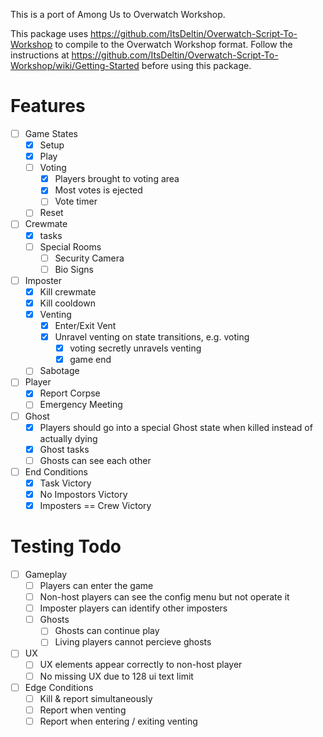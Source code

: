 This is a port of Among Us to Overwatch Workshop.

This package uses https://github.com/ItsDeltin/Overwatch-Script-To-Workshop to compile to the Overwatch Workshop format.
Follow the instructions at https://github.com/ItsDeltin/Overwatch-Script-To-Workshop/wiki/Getting-Started before using this package.

# Features

- [ ] Game States
  - [x] Setup
  - [x] Play
  - [ ] Voting
    - [x] Players brought to voting area
    - [x] Most votes is ejected
    - [ ] Vote timer
  - [ ] Reset
- [ ] Crewmate
  - [x] tasks
  - [ ] Special Rooms
    - [ ] Security Camera
    - [ ] Bio Signs
- [ ] Imposter
  - [x] Kill crewmate
  - [x] Kill cooldown
  - [x] Venting
    - [x] Enter/Exit Vent
    - [x] Unravel venting on state transitions, e.g. voting
      - [x] voting secretly unravels venting
      - [x] game end
  - [ ] Sabotage
- [ ] Player
  - [x] Report Corpse
  - [ ] Emergency Meeting
- [ ] Ghost
  - [x] Players should go into a special Ghost state when killed instead of actually dying
  - [x] Ghost tasks
  - [ ] Ghosts can see each other
- [ ] End Conditions 
  - [x] Task Victory
  - [x] No Impostors Victory
  - [x] Imposters == Crew Victory
  
# Testing Todo
- [ ] Gameplay
  - [ ] Players can enter the game
  - [ ] Non-host players can see the config menu but not operate it
  - [ ] Imposter players can identify other imposters
  - [ ] Ghosts
    - [ ] Ghosts can continue play
    - [ ] Living players cannot percieve ghosts
- [ ] UX
  - [ ] UX elements appear correctly to non-host player
  - [ ] No missing UX due to 128 ui text limit
- [ ] Edge Conditions
  - [ ] Kill & report simultaneously
  - [ ] Report when venting
  - [ ] Report when entering / exiting venting
